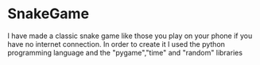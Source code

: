 # SnakeGame

I have made a classic snake game like those you play on your phone if you have no internet connection. In order to create it I used the python programming language and the "pygame","time" and "random" libraries
